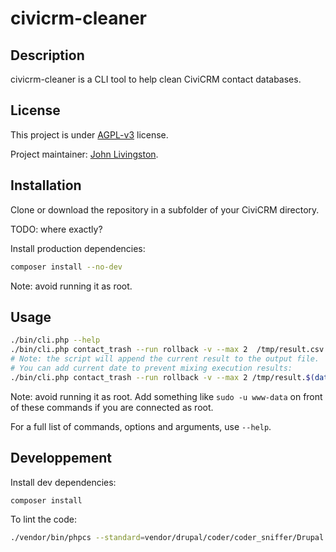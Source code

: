 # civicrm-cleaner

## Description

civicrm-cleaner is a CLI tool to help clean CiviCRM contact databases.

## License

This project is under [AGPL-v3](./LICENSE) license.

Project maintainer: [John Livingston](https://www.john-livingston.fr).

## Installation

Clone or download the repository in a subfolder of your CiviCRM directory.

TODO: where exactly?

Install production dependencies:

```bash
composer install --no-dev
```

Note: avoid running it as root.

## Usage

```bash
./bin/cli.php --help
./bin/cli.php contact_trash --run rollback -v --max 2  /tmp/result.csv
# Note: the script will append the current result to the output file.
# You can add current date to prevent mixing execution results:
./bin/cli.php contact_trash --run rollback -v --max 2 /tmp/result.$(date '+%Y-%m-%d.%H.%M.%S').csv
```

Note: avoid running it as root. Add something like `sudo -u www-data` on front of these commands if you are connected as root.

For a full list of commands, options and arguments, use `--help`.

## Developpement

Install dev dependencies:

```bash
composer install
```

To lint the code:

```bash
./vendor/bin/phpcs --standard=vendor/drupal/coder/coder_sniffer/Drupal bin/
```
